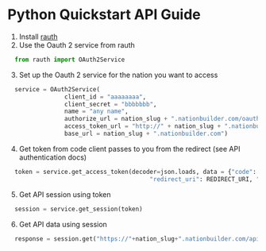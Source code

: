 Python Quickstart API Guide
===========================

1. Install [rauth](https://github.com/litl/rauth)
2. Use the Oauth 2 service from rauth
```python
  from rauth import OAuth2Service
```
3. Set up the Oauth 2 service for the nation you want to access
```python
  service = OAuth2Service(
                client_id = "aaaaaaaa",
                client_secret = "bbbbbbb",
                name = "any name",
                authorize_url = nation_slug + ".nationbuilder.com/oauth/authorize",
                access_token_url = "http://" + nation_slug + ".nationbuilder.com/oauth/token",
                base_url = nation_slug + ".nationbuilder.com")
```
4. Get token from code client passes to you from the redirect (see API authentication docs)
```python
  token = service.get_access_token(decoder=json.loads, data = {"code": code,
                                        "redirect_uri": REDIRECT_URI, "grant_type": "authorization_code"})
```

5. Get API session using token
```python
  session = service.get_session(token)
```

6. Get API data using session
``` python
  response = session.get("https://"+nation_slug+".nationbuilder.com/api/v1/people", params={'format': 'json'}, headers={'content-type': 'application/json'})
```
